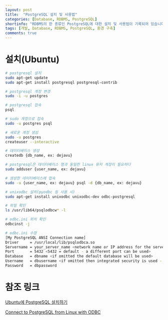 ```yaml
---
layout: post
title:  "PostgreSQL 설치 및 사용법"
categories: [Database, RDBMS, PostgreSQL]
shortinfo: "RDBMS의 한 종류인 PostgreSQL에 대한 설치 및 사용법이 기록되어 있습니다"
tags: [개발, Database, RDBMS, PostgreSQL, 환경 구축]
comments: true
---
```


# 설치(Ubuntu)
```bash
# postgresql 설치
sudo apt-get update
sudo apt-get install postgresql postgresql-contrib

# postgresql 계정 변경
sudo -i -u postgres

# postgresql 접속
psql

# sudo 계정으로 접속
sudo -u postgres psql

# 새로운 계정 생성
sudo -u postgres
createuser --interactive

# 데이터베이스 생성
createdb {db_name, ex: dejavu}

# postgresql은 데이터베이스 명과 동일한 linux 유저 계정이 필요하다
sudo adduser {user_name, ex: dejavu}

# 생성한 데이터베이스에 접속
sudo -u {user_name, ex: dejavu} psql -d {db_name, ex: dejavu}

# unixodbc 설치(pyodbc 등 사용 시)
sudo apt-get install unixodbc unixodbc-dev odbc-postgresql

# 파일 확인
ls /usr/lib64/psqlodbcw* -l

# odbc.ini 위치 확인
odbcinst -j

# odbc.ini 수정
[My PostgreSQL ANSI Connection name]
Driver     = /usr/local/lib/psqlodbca.so
Servername = your_server_name <network name or IP address for the server>
Port       = 5432 <5432 = default - a different port can be used>
Database   = dbname <if omitted the default database will be used>
Username   = dbusername <if omitted then integrated security is used - needs kerberos>
Password   = dbpassword

```


# 참조 링크

[Ubuntu에 PostgreSQL 설치하기](https://dejavuqa.tistory.com/16)

[Connect to PostgreSQL from Linux with ODBC](https://help.interfaceware.com/v6/connect-to-postgresql-from-linux-or-mac-with-odbc)